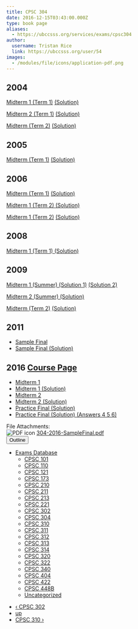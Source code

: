 ```yaml
---
title: CPSC 304 
date: 2016-12-15T03:43:00.000Z
type: book page
aliases:
  - https://ubccsss.org/services/exams/cpsc304
author:
  username: Tristan Rice
  link: https://ubccsss.org/user/54
images:
  - /modules/file/icons/application-pdf.png
---
```


<div class="field field-name-body field-type-text-with-summary field-label-hidden"><div class="field-items"><div class="field-item even"><h2>2004</h2>

<p><a href="/files/exams/2004/cs304-2004-t1-midterm1.pdf">Midterm 1 (Term 1)</a> <a href="/files/exams/2004/cs304-2004-t1-midterm1-solution.pdf">(Solution)</a></p>

<p><a href="/files/exams/2004/cs304-2004-t1-midterm2.pdf">Midterm 2 (Term 1)</a> <a href="/files/exams/2004/cs304-2004-t1-midterm2-solution.pdf">(Solution)</a></p>

<p><a href="/files/exams/2004/cs304-2004-t2-midterm.pdf">Midterm (Term 2)</a> <a href="/files/exams/2004/cs304-2004-t2-midterm-solution.pdf">(Solution)</a></p>

<h2>2005</h2>

<p><a href="/files/exams/2005/cs304-2005-t1-midterm.pdf">Midterm (Term 1)</a> <a href="/files/exams/2005/cs304-2005-t1-midterm-solution.pdf">(Solution)</a></p>

<h2>2006</h2>

<p><a href="/files/exams/2006/cs304-2006-t1-midterm.pdf">Midterm (Term 1)</a> <a href="/files/exams/2006/cs304-2006-t1-midterm-solution.pdf">(Solution)</a></p>

<p><a href="/files/exams/2006/cs304-2006-t2-midterm1-solution.pdf">Midterm 1 (Term 2) (Solution)</a></p>

<p><a href="/files/exams/2006/cs304-2006-t2-midterm2.pdf">Midterm 1 (Term 2)</a> <a href="/files/exams/2006/cs304-2006-t2-midterm2-solution.pdf">(Solution)</a></p>

<h2>2008</h2>

<p><a href="/files/exams/2008/cs304-2008-t1-midterm1-solution.pdf">Midterm 1 (Term 1) (Solution)</a></p>

<h2>2009</h2>

<p><a href="/files/exams/2009/cs304-2009-s-midterm1-solution1.pdf">Midterm 1 (Summer) (Solution 1)</a> <a href="/files/exams/2009/cs304-2009-s-midterm1-solution2.pdf">(Solution 2)</a></p>

<p><a href="/files/exams/2009/cs304-2009-s-midterm2-solution.pdf">Midterm 2 (Summer) (Solution)</a></p>

<p><a href="/files/exams/2009/cs304-2009-t2-midterm.pdf">Midterm (Term 2)</a> <a href="/files/exams/2009/cs304-2009-t2-midterm-solution.pdf">(Solution)</a></p>

<h2>2011</h2>

<ul>
<li><a href="https://web.archive.org/web/20120417112004/http://www.ugrad.cs.ubc.ca/~cs304/2011W2/practice-questions/practice-final-no-answers.pdf">Sample Final</a></li>
<li><a href="https://web.archive.org/web/20120417062344/http://www.ugrad.cs.ubc.ca/~cs304/2011W2/practice-questions/practice-final-with-answers.pdf">Sample Final (Solution)</a></li>
</ul>

<h2>2016 <a href="https://web.archive.org/web/20161206040626/https://www.ugrad.cs.ubc.ca/~cs304/2016W1/practice-questions/exercises.html">Course Page</a></h2>

<ul>
<li><a href="https://ubccsss.org/files/304-2016-mt1.pdf">Midterm 1</a></li>
<li><a href="https://ubccsss.org/files/304-2016-mt1-sol.pdf">Midterm 1 (Solution)</a></li>
<li><a href="https://ubccsss.org/files/304-2016-mt2.pdf">Midterm 2</a></li>
<li><a href="https://ubccsss.org/files/304-2016-mt2-sol.pdf">Midterm 2 (Solution)</a></li>
<li><a href="https://ubccsss.org/files/304-2016-SampleFinal.pdf">Practice Final (Solution)</a></li>
<li><a href="https://ubccsss.org/files/304-2016-SampleFinalAppendixAnswers456.pdf">Practice Final (Solution) (Answers 4 5 6)</a></li>
</ul>
</div></div></div><div class="field field-name-field-file-attachments field-type-file field-label-above"><div class="field-label">File Attachments:&#xA0;</div><div class="field-items"><div class="field-item even"><span class="file"><img class="file-icon" alt="PDF icon" title="application/pdf" src="/modules/file/icons/application-pdf.png"> <a href="https://ubccsss.org/files/304-2016-SampleFinal.pdf" type="application/pdf; length=729201">304-2016-SampleFinal.pdf</a></span></div></div></div>  <div id="book-navigation-1440" class="book-navigation">
    <div class="book-toc btn-group pull-right">  <button type="button" class="btn btn-link dropdown-toggle" data-toggle="dropdown"><span class="icon glyphicon glyphicon-list" aria-hidden="true"></span> Outline <span class="caret"></span></button><ul class="dropdown-menu" role="menu"><li class="first last expanded" role="presentation"><a href="/services/exams">Exams Database</a><ul class="dropdown-menu" role="menu"><li class="first leaf" role="presentation"><a href="/services/exams/cpsc101">CPSC 101</a></li>
<li class="leaf" role="presentation"><a href="/services/exams/cpsc110">CPSC 110</a></li>
<li class="leaf" role="presentation"><a href="/services/exams/cpsc121">CPSC 121</a></li>
<li class="leaf" role="presentation"><a href="/services/exams/cpsc173">CPSC 173</a></li>
<li class="leaf" role="presentation"><a href="/services/exams/cpsc210">CPSC 210</a></li>
<li class="leaf" role="presentation"><a href="/services/exams/cpsc211">CPSC 211</a></li>
<li class="leaf" role="presentation"><a href="/services/exams/cpsc213">CPSC 213</a></li>
<li class="leaf" role="presentation"><a href="/services/exams/cpsc221">CPSC 221</a></li>
<li class="leaf" role="presentation"><a href="/services/exams/cpsc302">CPSC 302</a></li>
<li class="leaf active" role="presentation"><a href="/services/exams/cpsc304" class="active">CPSC 304</a></li>
<li class="leaf" role="presentation"><a href="/services/exams/cpsc310">CPSC 310</a></li>
<li class="leaf" role="presentation"><a href="/services/exams/cpsc311">CPSC 311 </a></li>
<li class="leaf" role="presentation"><a href="/services/exams/cpsc312">CPSC 312</a></li>
<li class="leaf" role="presentation"><a href="/services/exams/cpsc313">CPSC 313</a></li>
<li class="leaf" role="presentation"><a href="/services/exams/cpsc314">CPSC 314</a></li>
<li class="leaf" role="presentation"><a href="/services/exams/cpsc320">CPSC 320</a></li>
<li class="leaf" role="presentation"><a href="/services/exams/cpsc322">CPSC 322</a></li>
<li class="leaf" role="presentation"><a href="/services/exams/cpsc340">CPSC 340</a></li>
<li class="leaf" role="presentation"><a href="/services/exams/cpsc404">CPSC 404</a></li>
<li class="leaf" role="presentation"><a href="/services/exams/cpsc422">CPSC 422</a></li>
<li class="leaf" role="presentation"><a href="/services/exams/cpsc448B">CPSC 448B</a></li>
<li class="last leaf" role="presentation"><a href="/node/1455">Uncategorized</a></li>
</ul></li>
</ul></div>
        <ul class="pager clearfix">
              <li class="previous"><a href="/services/exams/cpsc302" class="page-previous" title="Go to previous page">&#x2039; CPSC 302</a></li>
                    <li><a href="/services/exams" class="page-up" title="Go to parent page">up</a></li>
                    <li class="next"><a href="/services/exams/cpsc310" class="page-next" title="Go to next page">CPSC 310 &#x203A;</a></li>
          </ul>
    
  </div>
    <footer>
          </footer>